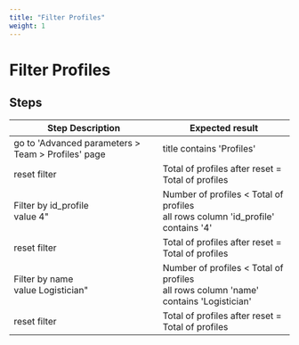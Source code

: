 ```yaml
---
title: "Filter Profiles"
weight: 1
---
```


# Filter Profiles
## Steps
| Step Description | Expected result |
| ----- | ----- |
| go to 'Advanced parameters > Team > Profiles' page | title contains 'Profiles' |
| reset filter | Total of profiles after reset = Total of profiles |
| Filter by id_profile<br>value 4" | Number of profiles < Total of profiles<br>all rows column 'id_profile' contains '4' |
| reset filter | Total of profiles after reset = Total of profiles |
| Filter by name<br>value Logistician" | Number of profiles < Total of profiles<br>all rows column 'name' contains 'Logistician' |
| reset filter | Total of profiles after reset = Total of profiles |
